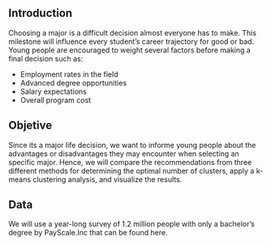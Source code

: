 ## Introduction

Choosing a major is a difficult decision almost everyone has to make. This milestone will influence every
student’s career trajectory for good or bad.
Young people are encouraged to weight several factors before making a final decision such as:

* Employment rates in the field
* Advanced degree opportunities
* Salary expectations
* Overall program cost

## Objetive

Since its a major life decision, we want to informe young people about the advantages or disadvantages they
may encounter when selecting an specific major. Hence, we will compare the recommendations from three
different methods for determining the optimal number of clusters, apply a k-means clustering analysis, and
visualize the results.

## Data

We will use a year-long survey of 1.2 million people with only a bachelor’s degree by PayScale.Inc that can
be found here.
